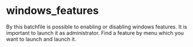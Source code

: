 # windows_features
By this batchfile is possible to enabling or disabling windows features.
It is important to launch it as administrator. Find a feature by menu which you want to launch and launch it.
